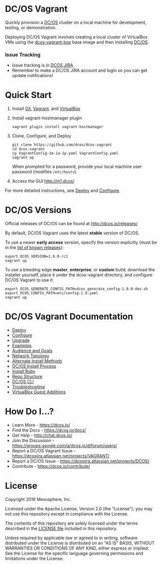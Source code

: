 DC/OS Vagrant
==================

Quickly provision a [DC/OS](https://github.com/dcos/dcos) cluster on a local machine for development, testing, or demonstration.

Deploying DC/OS Vagrant involves creating a local cluster of VirtualBox VMs using the [dcos-vagrant-box](https://github.com/dcos/dcos-vagrant-box) base image and then installing [DC/OS](https://dcos.io/).

### Issue Tracking

- Issue tracking is in [DCOS JIRA](https://jira.mesosphere.com/projects/DCOS_VAGRANT).
- Remember to make a DC/OS JIRA account and login so you can get update notifications!

# Quick Start

1. Install [Git](https://git-scm.com/downloads), [Vagrant](https://www.vagrantup.com/downloads.html), and [VirtualBox](https://www.virtualbox.org/wiki/Downloads)

1. Install vagrant-hostmanager plugin

    ```
    vagrant plugin install vagrant-hostmanager
    ```

1. Clone, Configure, and Deploy

    ```
    git clone https://github.com/dcos/dcos-vagrant
    cd dcos-vagrant
    cp VagrantConfig-1m-1a-1p.yaml VagrantConfig.yaml
    vagrant up
    ```

    When prompted for a password, provide your local machine user password (modifies `/etc/hosts`).

1. Access the GUI <http://m1.dcos/>

For more detailed instructions, see [Deploy](/docs/deploy.md) and [Configure](/docs/configure.md).


# DC/OS Versions

Official releases of DC/OS can be found at <http://dcos.io/releases/>

By default, DC/OS Vagrant uses the latest **stable** version of DC/OS.

To use a newer **early access** version, specify the version explicitly (must be in the [list of known releases](dcos-versions.yaml)):

```
export DCOS_VERSION=1.9.0-rc1
vagrant up
```

To use a bleeding edge **master**, **enterprise**, or **custom** build, download the installer yourself, place it under the dcos-vagrant directory, and configure DC/OS Vagrant to use it:

```
export DCOS_GENERATE_CONFIG_PATH=dcos_generate_config-1.9.0-dev.sh
export DCOS_CONFIG_PATH=etc/config-1.9.yaml
vagrant up
```


# DC/OS Vagrant Documentation

- [Deploy](/docs/deploy.md)
- [Configure](/docs/configure.md)
- [Upgrade](/docs/upgrade.md)
- [Examples](/examples)
- [Audience and Goals](/docs/audience-and-goals.md)
- [Network Topology](/docs/network-topology.md)
- [Alternate Install Methods](/docs/alternate-install-methods.md)
- [DC/OS Install Process](/docs/dcos-install-process.md)
- [Install Ruby](/docs/install-ruby.md)
- [Repo Structure](/docs/repo-structure.md)
- [DC/OS CLI](/docs/dcos-cli.md)
- [Troubleshooting](/docs/troubleshooting.md)
- [VirtualBox Guest Additions](/docs/virtualbox-guest-additions.md)


# How Do I...?

- Learn More - https://dcos.io/
- Find the Docs - https://dcos.io/docs/
- Get Help - http://chat.dcos.io/
- Join the Discussion - https://groups.google.com/a/dcos.io/d/forum/users/
- Report a DC/OS Vagrant Issue - https://dcosjira.atlassian.net/projects/VAGRANT/
- Report a DC/OS Issue - https://dcosjira.atlassian.net/projects/DCOS/
- Contribute - https://dcos.io/contribute/


# License

Copyright 2016 Mesosphere, Inc.

Licensed under the Apache License, Version 2.0 (the "License");
you may not use this repository except in compliance with the License.

The contents of this repository are solely licensed under the terms described in the [LICENSE file](/LICENSE) included in this repository.

Unless required by applicable law or agreed to in writing, software
distributed under the License is distributed on an "AS IS" BASIS,
WITHOUT WARRANTIES OR CONDITIONS OF ANY KIND, either express or implied.
See the License for the specific language governing permissions and
limitations under the License.

